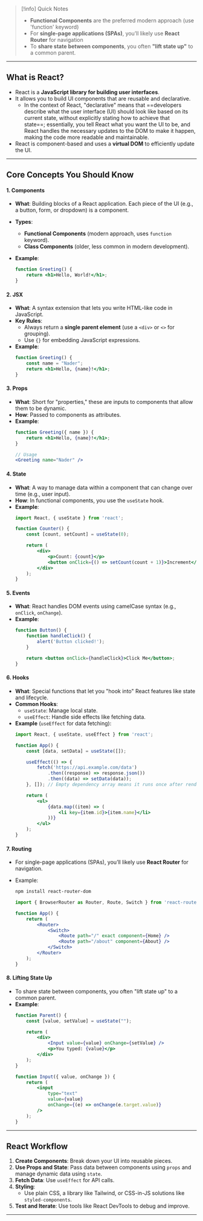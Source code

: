 >[!info] Quick Notes
>- **Functional Components** are the preferred modern approach (use 'function' keyword)
>- For **single-page applications (SPAs)**, you’ll likely use **React Router** for navigation
>- To **share state between components**, you often **"lift state up"** to a common parent.

---
## **What is React?**
- React is a **JavaScript library for building user interfaces**.
- It allows you to build UI components that are reusable and declarative.
	- In the context of React, "declarative" means that ==developers describe what the user interface (UI) should look like based on its current state, without explicitly stating how to achieve that state==; essentially, you tell React what you want the UI to be, and React handles the necessary updates to the DOM to make it happen, making the code more readable and maintainable.
- React is component-based and uses a **virtual DOM** to efficiently update the UI.

---
## **Core Concepts You Should Know**
#### **1. Components**
- **What**: Building blocks of a React application. Each piece of the UI (e.g., a button, form, or dropdown) is a component.
- **Types**:
    - **Functional Components** (modern approach, uses `function` keyword).
    - **Class Components** (older, less common in modern development).
- **Example**:
    
    ```jsx
    function Greeting() {
        return <h1>Hello, World!</h1>;
    }
    ```
#### **2. JSX**
- **What**: A syntax extension that lets you write HTML-like code in JavaScript.
- **Key Rules**:
    - Always return a **single parent element** (use a `<div>` or `<>` for grouping).
    - Use `{}` for embedding JavaScript expressions.
- **Example**:
    ```jsx
    function Greeting() {
        const name = "Nader";
        return <h1>Hello, {name}!</h1>;
    }
    ```
#### **3. Props**
- **What**: Short for "properties," these are inputs to components that allow them to be dynamic.
- **How**: Passed to components as attributes.
- **Example**:
    ```jsx
    function Greeting({ name }) {
        return <h1>Hello, {name}!</h1>;
    }
    
    // Usage
    <Greeting name="Nader" />
    ```
#### **4. State**
- **What**: A way to manage data within a component that can change over time (e.g., user input).
- **How**: In functional components, you use the `useState` hook.
- **Example**:
    ```jsx
    import React, { useState } from 'react';
    
    function Counter() {
        const [count, setCount] = useState(0);
    
        return (
            <div>
                <p>Count: {count}</p>
                <button onClick={() => setCount(count + 1)}>Increment</button>
            </div>
        );
    }
    ```
#### **5. Events**
- **What**: React handles DOM events using camelCase syntax (e.g., `onClick`, `onChange`).
- **Example**:
    ```jsx
    function Button() {
        function handleClick() {
            alert('Button clicked!');
        }
    
        return <button onClick={handleClick}>Click Me</button>;
    }
    ```
#### **6. Hooks**
- **What**: Special functions that let you "hook into" React features like state and lifecycle.
- **Common Hooks**:
    - `useState`: Manage local state.
    - `useEffect`: Handle side effects like fetching data.
- **Example** (`useEffect` for data fetching):
    ```jsx
    import React, { useState, useEffect } from 'react';
    
    function App() {
        const [data, setData] = useState([]);
    
        useEffect(() => {
            fetch('https://api.example.com/data')
                .then((response) => response.json())
                .then((data) => setData(data));
        }, []); // Empty dependency array means it runs once after render
    
        return (
            <ul>
                {data.map((item) => (
                    <li key={item.id}>{item.name}</li>
                ))}
            </ul>
        );
    }
    ```
#### **7. Routing**
- For single-page applications (SPAs), you’ll likely use **React Router** for navigation.
- Example:    
    ```bash
    npm install react-router-dom
    ```

    ```jsx
    import { BrowserRouter as Router, Route, Switch } from 'react-router-dom';
    
    function App() {
        return (
            <Router>
                <Switch>
                    <Route path="/" exact component={Home} />
                    <Route path="/about" component={About} />
                </Switch>
            </Router>
        );
    }
    ```
#### **8. Lifting State Up**
- To share state between components, you often "lift state up" to a common parent.
- **Example**:
    ```jsx
    function Parent() {
        const [value, setValue] = useState("");
    
        return (
            <div>
                <Input value={value} onChange={setValue} />
                <p>You typed: {value}</p>
            </div>
        );
    }
    
    function Input({ value, onChange }) {
        return (
            <input
                type="text"
                value={value}
                onChange={(e) => onChange(e.target.value)}
            />
        );
    }
    ```

---
## **React Workflow**
1. **Create Components**: Break down your UI into reusable pieces.
2. **Use Props and State**: Pass data between components using `props` and manage dynamic data using `state`.
3. **Fetch Data**: Use `useEffect` for API calls.
4. **Styling**:
    - Use plain CSS, a library like Tailwind, or CSS-in-JS solutions like `styled-components`.
5. **Test and Iterate**: Use tools like React DevTools to debug and improve.
---
